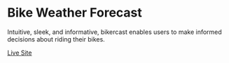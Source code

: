 # Bike Weather Forecast

Intuitive, sleek, and informative, bikercast enables users to make informed decisions about riding their bikes.

[Live Site](http://weather.dennissauve.com)
